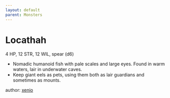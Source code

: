```yaml
---
layout: default
parent: Monsters
---
```


# Locathah
4 HP, 12 STR, 12 WIL, spear (d6)

- Nomadic humanoid fish with pale scales and large eyes. Found in warm waters, lair in underwater caves.
- Keep giant eels as pets, using them both as lair guardians and sometimes as mounts.

author: [xenio](https://xenioinabottle.blogspot.com/2021/03/classic-monsters-for-cairnito-part-2.html)

